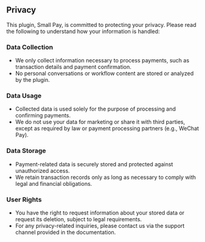 ## Privacy

This plugin, Small Pay, is committed to protecting your privacy. Please read the following to understand how your information is handled:

### Data Collection
- We only collect information necessary to process payments, such as transaction details and payment confirmation.
- No personal conversations or workflow content are stored or analyzed by the plugin.

### Data Usage
- Collected data is used solely for the purpose of processing and confirming payments.
- We do not use your data for marketing or share it with third parties, except as required by law or payment processing partners (e.g., WeChat Pay).

### Data Storage
- Payment-related data is securely stored and protected against unauthorized access.
- We retain transaction records only as long as necessary to comply with legal and financial obligations.

### User Rights
- You have the right to request information about your stored data or request its deletion, subject to legal requirements.
- For any privacy-related inquiries, please contact us via the support channel provided in the documentation.
